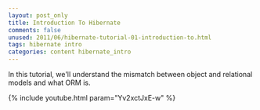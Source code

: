 ```yaml
---
layout: post_only
title: Introduction To Hibernate
comments: false
unused: 2011/06/hibernate-tutorial-01-introduction-to.html
tags: hibernate intro
categories: content hibernate_intro
---
```


In this tutorial, we'll understand the mismatch between object and relational models and what ORM is.

{% include youtube.html param="Yv2xctJxE-w" %}
